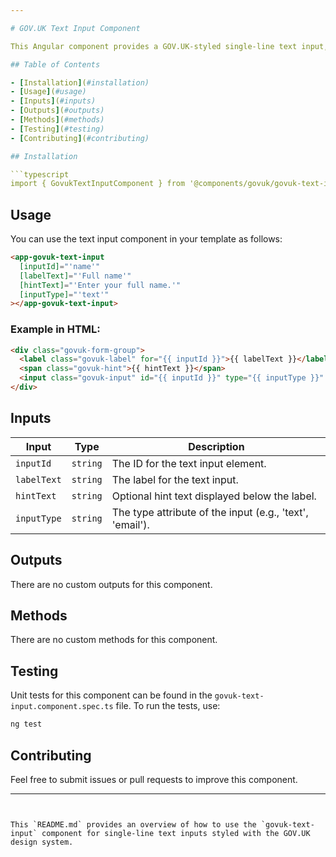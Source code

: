 ```yaml
---

# GOV.UK Text Input Component

This Angular component provides a GOV.UK-styled single-line text input, following GOV.UK design and accessibility standards.

## Table of Contents

- [Installation](#installation)
- [Usage](#usage)
- [Inputs](#inputs)
- [Outputs](#outputs)
- [Methods](#methods)
- [Testing](#testing)
- [Contributing](#contributing)

## Installation

```typescript
import { GovukTextInputComponent } from '@components/govuk/govuk-text-input/govuk-text-input.component';
```

## Usage

You can use the text input component in your template as follows:

```html
<app-govuk-text-input
  [inputId]="'name'"
  [labelText]="'Full name'"
  [hintText]="'Enter your full name.'"
  [inputType]="'text'"
></app-govuk-text-input>
```

### Example in HTML:

```html
<div class="govuk-form-group">
  <label class="govuk-label" for="{{ inputId }}">{{ labelText }}</label>
  <span class="govuk-hint">{{ hintText }}</span>
  <input class="govuk-input" id="{{ inputId }}" type="{{ inputType }}" />
</div>
```

## Inputs

| Input       | Type     | Description                                              |
| ----------- | -------- | -------------------------------------------------------- |
| `inputId`   | `string` | The ID for the text input element.                       |
| `labelText` | `string` | The label for the text input.                            |
| `hintText`  | `string` | Optional hint text displayed below the label.            |
| `inputType` | `string` | The type attribute of the input (e.g., 'text', 'email'). |

## Outputs

There are no custom outputs for this component.

## Methods

There are no custom methods for this component.

## Testing

Unit tests for this component can be found in the `govuk-text-input.component.spec.ts` file. To run the tests, use:

```bash
ng test
```

## Contributing

Feel free to submit issues or pull requests to improve this component.

---
```


This `README.md` provides an overview of how to use the `govuk-text-input` component for single-line text inputs styled with the GOV.UK design system.
